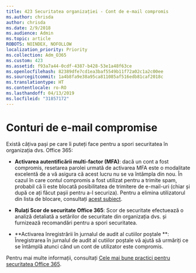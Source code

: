 ```yaml
---
title: 423 Securitatea organizației - Cont de e-mail compromis
ms.author: chrisda
author: chrisda
ms.date: 2/9/2018
ms.audience: Admin
ms.topic: article
ROBOTS: NOINDEX, NOFOLLOW
localization_priority: Priority
ms.collection: Adm_O365
ms.custom: 423
ms.assetid: f93a7a44-0cdf-4387-b428-53e1a48f63ce
ms.openlocfilehash: 82389dfe7cd1ea3baf5549b11f72a02c1a2c00ee
ms.sourcegitcommit: 1a4b8fa9e38a95ca811085af516edb81caf2018c
ms.translationtype: HT
ms.contentlocale: ro-RO
ms.lasthandoff: 04/13/2019
ms.locfileid: "31857172"
---
```

# <a name="compromised-email-accounts"></a>Conturi de e-mail compromise

Există câțiva pași pe care îi puteți face pentru a spori securitatea în organizația dvs. Office 365:

- **Activarea autentificării multi-factor (MFA)**: dacă un cont a fost compromis, resetarea parolei urmată de activarea MFA este o modalitate excelentă de a vă asigura că acest lucru nu se va întâmpla din nou. În cazul în care contul compromis a fost utilizat pentru a trimite spam, probabil că îi este blocată posibilitatea de trimitere de e-mail-uri (chiar și după ce ați făcut pașii pentru a-l securiza). Pentru a elimina utilizatorul din lista de blocare, consultați [acest subiect](https://technet.microsoft.com/library/ms.exch.eac.actioncenter.aspx).

- **Rulați Scor de securitate Office 365**: Scor de securitate efectuează o analiză detaliată a setărilor de securitate din organizația dvs. și furnizează recomandări pentru a spori securitatea.

- **Activarea înregistrării în jurnalul de audit al cutiilor poștale **: Înregistrarea în jurnalul de audit al cutiilor poștale vă ajută să urmăriți ce se întâmplă atunci când un cont de utilizator este compromis.

Pentru mai multe informații, consultați [Cele mai bune practici pentru securitatea Office 365](https://support.office.com/article/9295e396-e53d-49b9-ae9b-0b5828cdedc3.aspx).
